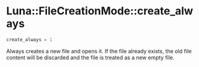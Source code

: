 # Luna::FileCreationMode::create_always

```c++
create_always = 1
```

Always creates a new file and opens it. If the file already exists, the old file content will be discarded and the file is treated as a new empty file. 

